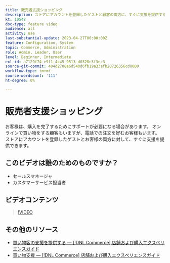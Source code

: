 ```yaml
---
title: 販売者支援ショッピング
description: ストアにアカウントを登録したゲストと顧客の両方に、すぐに支援を提供する方法を説明します。
kt: 10548
doc-type: feature video
audience: all
activity: use
last-substantial-update: 2023-04-27T00:00:00Z
feature: Configuration, System
topic: Commerce, Administration
role: Admin, Leader, User
level: Beginner, Intermediate
exl-id: a7129f74-e9f1-4c45-9513-d0328e3f3ec3
source-git-commit: 404d2708a6d540d6fb19a33afb20726356cd8000
workflow-type: tm+mt
source-wordcount: '111'
ht-degree: 0%

---
```


# 販売者支援ショッピング

お客様は、購入を完了するためにサポートが必要になる場合があります。 オンラインで買い物をする顧客もいますが、電話での注文を好むお客様もいます。 ストアにアカウントを登録したゲストとお客様の両方に対して、すぐに支援を提供できます。

## このビデオは誰のためのものですか？

- セールスマネージャ
- カスタマーサービス担当者

## ビデオコンテンツ

>[!VIDEO](https://video.tv.adobe.com/v/343662?quality=12&learn=on)

## その他のリソース

- [買い物客の支援を提供する — [!DNL Commerce] 店舗および購入エクスペリエンスガイド](https://experienceleague.adobe.com/docs/commerce-admin/customers/customer-accounts/manage/login-as-customer.html)
- [買い物支援 — [!DNL Commerce] 店舗および購入エクスペリエンスガイド](https://experienceleague.adobe.com/docs/commerce-admin/stores-sales/introduction.html#shopping-assistance)
